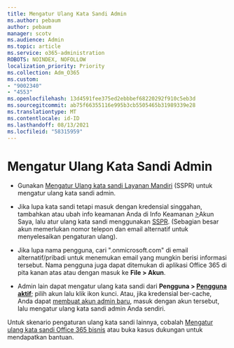 ```yaml
---
title: Mengatur Ulang Kata Sandi Admin
ms.author: pebaum
author: pebaum
manager: scotv
ms.audience: Admin
ms.topic: article
ms.service: o365-administration
ROBOTS: NOINDEX, NOFOLLOW
localization_priority: Priority
ms.collection: Adm_O365
ms.custom:
- "9002340"
- "4553"
ms.openlocfilehash: 13d4591fee375ed2ebbbef68220292f910c5eb3d
ms.sourcegitcommit: ab75f66355116e995b3cb5505465b31989339e28
ms.translationtype: MT
ms.contentlocale: id-ID
ms.lasthandoff: 08/13/2021
ms.locfileid: "58315959"
---
```

# <a name="admin-password-reset"></a>Mengatur Ulang Kata Sandi Admin

- Gunakan [Mengatur Ulang kata sandi Layanan Mandiri](https://passwordreset.microsoftonline.com/) (SSPR) untuk mengatur ulang kata sandi admin.

- Jika lupa kata sandi tetapi masuk dengan kredensial singgahan, tambahkan atau ubah info keamanan Anda di Info Keamanan [>](https://mysignins.microsoft.com/security-info)Akun Saya, lalu atur ulang kata sandi menggunakan [SSPR](https://passwordreset.microsoftonline.com/). (Sebagian besar akun memerlukan nomor telepon dan email alternatif untuk menyelesaikan pengaturan ulang).

- Jika lupa nama pengguna, cari ".onmicrosoft.com" di email alternatif/pribadi untuk menemukan email yang mungkin berisi informasi tersebut.  Nama pengguna juga dapat ditemukan di aplikasi Office 365 di pita kanan atas atau dengan masuk ke **File > Akun**.

- Admin lain dapat mengatur ulang kata sandi dari **Pengguna > [Pengguna aktif](https://portal.office.com/adminportal/home#/users)**; pilih akun lalu klik ikon kunci.  Atau, jika kredensial ber-cache, Anda dapat [membuat akun admin baru](https://portal.office.com/adminportal/home#/users), masuk dengan akun tersebut, lalu mengatur ulang kata sandi admin Anda sendiri.

Untuk skenario pengaturan ulang kata sandi lainnya, cobalah [Mengatur ulang kata sandi Office 365 bisnis](https://docs.microsoft.com/microsoft-365/admin/add-users/reset-passwords) atau buka kasus dukungan untuk mendapatkan bantuan.
